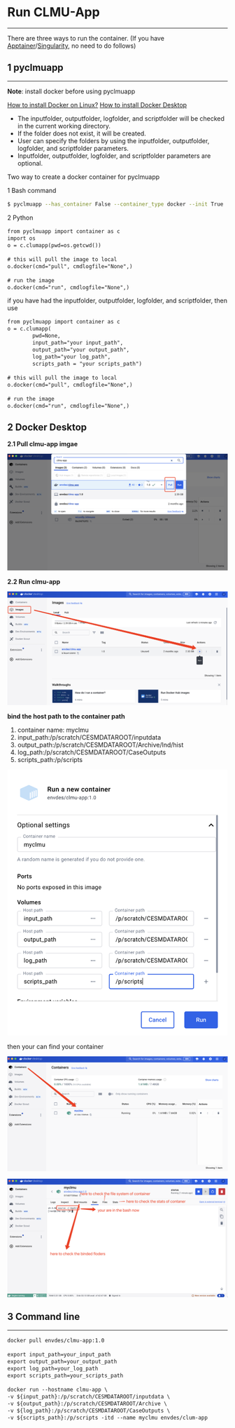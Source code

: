 # Run CLMU-App

---

There are three ways to run the container. (If you have [Apptainer](https://apptainer.org/)/[Singularity](https://docs.sylabs.io/guides/3.7/user-guide/), no need to do follows)

## 1 pyclmuapp

---

**Note**: install docker before using pyclmuapp

[How to install Docker on Linux?](https://envdes.github.io/clmu-app/container/install_docker.html)
[How to install Docker Desktop](https://www.docker.com/products/docker-desktop/)

- The inputfolder, outputfolder, logfolder, and scriptfolder will be checked in the current working directory.
- If the folder does not exist, it will be created.
- User can specify the folders by using the inputfolder, outputfolder, logfolder, and scriptfolder parameters.
- Inputfolder, outputfolder, logfolder, and scriptfolder parameters are optional.


Two way to create a docker container for pyclmuapp

1 Bash command
```bash
$ pyclmuapp --has_container False --container_type docker --init True
```

2 Python
```
from pyclmuapp import container as c
import os
o = c.clumapp(pwd=os.getcwd())

# this will pull the image to local
o.docker(cmd="pull", cmdlogfile="None",)

# run the image
o.docker(cmd="run", cmdlogfile="None",)
```

if you have had the inputfolder, outputfolder, logfolder, and scriptfolder, then use

```
from pyclmuapp import container as c
o = c.clumapp(
        pwd=None,
        input_path="your input_path",
        output_path="your output_path",
        log_path="your log_path",
        scripts_path = "your scripts_path")

# this will pull the image to local
o.docker(cmd="pull", cmdlogfile="None",)

# run the image
o.docker(cmd="run", cmdlogfile="None",)
```

## 2 Docker Desktop

**2.1 Pull clmu-app imgae** 

![pull image](./fig/dd1.png)

**2.2 Run clmu-app**


![run image](./fig/dd2.png)

**bind the host path to the container path**

1. container name: myclmu
2. input_path:/p/scratch/CESMDATAROOT/inputdata 
3. output_path:/p/scratch/CESMDATAROOT/Archive/lnd/hist
4. log_path:/p/scratch/CESMDATAROOT/CaseOutputs 
5. scripts_path:/p/scripts
   
![run image 2](./fig/dd3.png)

then your can find your container

![check container 1](./fig/dd4.png)

![check container 2](./fig/dd5.png)

## 3 Command line
---

```
docker pull envdes/clmu-app:1.0

export input_path=your_input_path
export output_path=your_output_path
export log_path=your_log_path
export scripts_path=your_scripts_path

docker run --hostname clmu-app \
-v ${input_path}:/p/scratch/CESMDATAROOT/inputdata \
-v ${output_path}:/p/scratch/CESMDATAROOT/Archive \
-v ${log_path}:/p/scratch/CESMDATAROOT/CaseOutputs \
-v ${scripts_path}:/p/scripts -itd --name myclmu envdes/clum-app
```